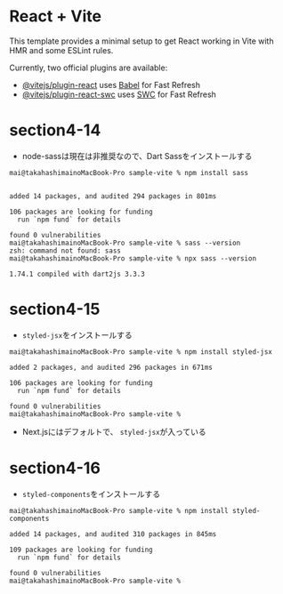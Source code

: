 # React + Vite

This template provides a minimal setup to get React working in Vite with HMR and some ESLint rules.

Currently, two official plugins are available:

- [@vitejs/plugin-react](https://github.com/vitejs/vite-plugin-react/blob/main/packages/plugin-react/README.md) uses [Babel](https://babeljs.io/) for Fast Refresh
- [@vitejs/plugin-react-swc](https://github.com/vitejs/vite-plugin-react-swc) uses [SWC](https://swc.rs/) for Fast Refresh

# section4-14
- node-sassは現在は非推奨なので、Dart Sassをインストールする
```
mai@takahashimainoMacBook-Pro sample-vite % npm install sass


added 14 packages, and audited 294 packages in 801ms

106 packages are looking for funding
  run `npm fund` for details

found 0 vulnerabilities
mai@takahashimainoMacBook-Pro sample-vite % sass --version
zsh: command not found: sass
mai@takahashimainoMacBook-Pro sample-vite % npx sass --version

1.74.1 compiled with dart2js 3.3.3
```
# section4-15
- `styled-jsx`をインストールする
```
mai@takahashimainoMacBook-Pro sample-vite % npm install styled-jsx

added 2 packages, and audited 296 packages in 671ms

106 packages are looking for funding
  run `npm fund` for details

found 0 vulnerabilities
mai@takahashimainoMacBook-Pro sample-vite %                            
```
- Next.jsにはデフォルトで、 `styled-jsx`が入っている

# section4-16
- `styled-components`をインストールする
```
mai@takahashimainoMacBook-Pro sample-vite % npm install styled-components

added 14 packages, and audited 310 packages in 845ms

109 packages are looking for funding
  run `npm fund` for details

found 0 vulnerabilities
mai@takahashimainoMacBook-Pro sample-vite % 
```